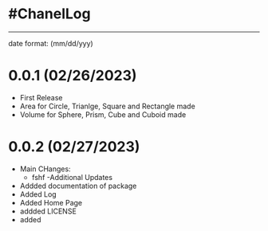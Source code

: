 # #ChanelLog
---------

date format: (mm/dd/yyy)

# 0.0.1 (02/26/2023)
- First Release
- Area for Circle, Trianlge, Square and Rectangle made
- Volume for Sphere, Prism, Cube and Cuboid made

# 0.0.2 (02/27/2023)
- Main CHanges:
    - fshf
-Additional Updates
- Addded documentation of package
- Added Log
- Added Home Page
- addded LICENSE
- added 
